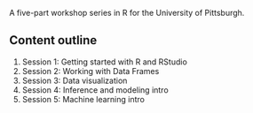 A five-part workshop series in R for the University of Pittsburgh.

## Content outline

1.  Session 1: Getting started with R and RStudio
2.  Session 2: Working with Data Frames
3.  Session 3: Data visualization
4.  Session 4: Inference and modeling intro
5.  Session 5: Machine learning intro
